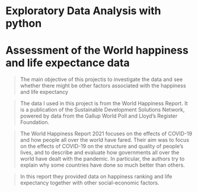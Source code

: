 # Exploratory Data Analysis with python

# Assessment of the World happiness and life expectance data


> The main objective of this projectis to investigate the data and see whether there might be other factors associated with the happiness and life expectancy

> The data I used in this project is from the World Happiness Report. It is a publication of the Sustainable Development Solutions Network, powered by data from the Gallup World Poll and Lloyd’s Register Foundation.

>The World Happiness Report 2021 focuses on the effects of COVID-19 and how people all over the world have fared. Their aim was to focus on the effects of COVID-19 on the structure and quality of people’s lives, and to describe and evaluate how governments all over the world have dealt with the pandemic. In particular, the authors try to explain why some countries have done so much better than others.

> In this report they provided data on happiness ranking and life expectancy together with other social-economic factors.
